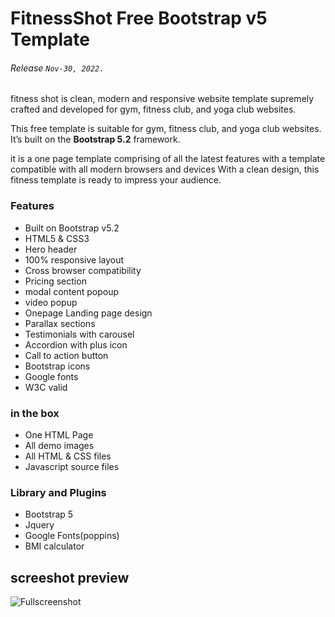 # FitnessShot Free Bootstrap v5 Template

###### Release ```Nov-30, 2022.```

fitness shot is clean, modern and responsive website template supremely crafted and developed for gym, fitness club, and yoga club websites.

This free template is suitable for gym, fitness club, and yoga club websites.
 It’s built on the <strong>Bootstrap 5.2</strong> framework.

 it is a one page template comprising of all the latest features with a template 
 compatible with all modern browsers and devices With a clean design, this 
 fitness template is ready to impress your audience.

### Features
- Built on Bootstrap v5.2
- HTML5 & CSS3
- Hero header
- 100% responsive layout
- Cross browser compatibility
- Pricing section
- modal content popoup
- video popup
- Onepage Landing page design
- Parallax sections
- Testimonials with carousel
- Accordion with plus icon
- Call to action button
- Bootstrap icons
- Google fonts
- W3C valid



### in the box

- One HTML Page
- All demo images
- All HTML & CSS files
- Javascript source files 

### Library and Plugins

- Bootstrap 5
- Jquery
- Google Fonts(poppins)
- BMI calculator 

## screeshot preview

![Fullscreenshot](https://user-images.githubusercontent.com/11283502/116909562-0c139000-ac4d-11eb-8ae0-26b6d790981e.jpg) 
